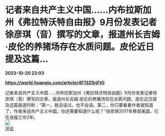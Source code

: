 # 记者来自共产主义中国……内布拉斯加州《弗拉特沃特自由报》9月份发表记者徐彦琪（音）撰写的文章，报道州长吉姆·皮伦的养猪场存在水质问题。皮伦近日提及这篇...

**2023-10-20 23:03**

**https://world.huanqiu.com/article/4F13ZSrjFtO**

记者来自共产主义中国……内布拉斯加州《弗拉特沃特自由报》9月份发表记者徐彦琪（音）撰写的文章，报道州长吉姆·皮伦的养猪场存在水质问题。皮伦近日提及这篇报道时称：“第一，我没读过。也不会读。第二，你只要看看作者就知道了，作者来自共产主义中国。你还需要知道什么呢？”徐彦琪2017年移居美国，已在该报工作2年。  
![](https://img3.chouti.com/CHOUTI_20231020/5B69D3AA48BF4F07B5E160FEBA43AE9D_W623H623.jpeg)  
[评论](https://m.chouti.com/link/40348029)